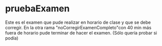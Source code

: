 # pruebaExamen
Este es el examen que pude realizar en horario de clase y que se debe corregir.
En la otra rama "noCorregirExamenCompleto"con 40 min más fuera de horario pude terminar de hacer el examen. (Sólo quería probar si podía)

